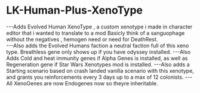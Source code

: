 # LK-Human-Plus-XenoType
---Adds Evolved Human XenoType , a custom xenotype i made in character editor that i wanted to translate to a mod Basicly think of a sanguophage without the negatives , hemogen need or need for DeathRest.  
---Also adds the Evolved Humans faction a neutral faction full of this xeno type.  Breathless gene only shows up if you have odyssey installed. 
---Also Adds Cold and heat immunity genes if Alpha Genes is installed, as well as Regeneration gene if Star Wars Xenotypes mod is installed.
---Also adds a Starting scenario based on crash landed vanilla scenario with this xenotype, and grants you reinforcements every 3 days up to a max of 12 colonists.
---All XenoGenes are now Endogenes now so theyre inheritable.
